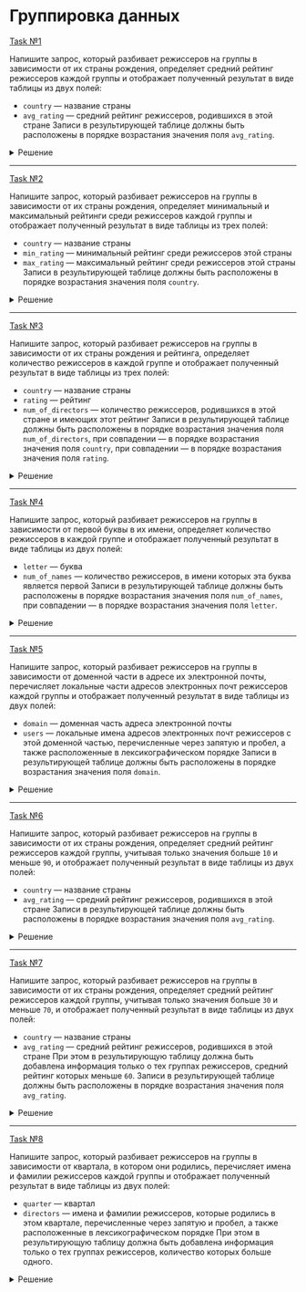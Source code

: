 # Группировка данных

[Task №1](https://stepik.org/lesson/1025978/step/14?unit=1034238)

Напишите запрос, который разбивает режиссеров на группы в зависимости от их страны рождения, определяет средний рейтинг режиссеров каждой группы и отображает полученный результат в виде таблицы из двух полей:
* `country` — название страны
* `avg_rating` — средний рейтинг режиссеров, родившихся в этой стране
Записи в результирующей таблице должны быть расположены в порядке возрастания значения поля `avg_rating`.

<details>
  <summary>Решение</summary>

  ```sql
  SELECT country, 
         AVG(rating) AS avg_rating
  FROM Directors
  GROUP BY country
  ORDER BY avg_rating;
  ```

</details>

---

[Task №2](https://stepik.org/lesson/1025978/step/15?unit=1034238)

Напишите запрос, который разбивает режиссеров на группы в зависимости от их страны рождения, определяет минимальный и максимальный рейтинги среди режиссеров каждой группы и отображает полученный результат в виде таблицы из трех полей:
* `country` — название страны
* `min_rating` — минимальный рейтинг среди режиссеров этой страны
* `max_rating` — максимальный рейтинг среди режиссеров этой страны
Записи в результирующей таблице должны быть расположены в порядке возрастания значения поля `country`.

<details>
  <summary>Решение</summary>

  ```sql
  SELECT country, 
         MIN(rating) AS min_rating,
         MAX(rating) AS max_rating
  FROM Directors
  GROUP BY country
  ORDER BY country;
  ```

</details>

---

[Task №3](https://stepik.org/lesson/1025978/step/16?unit=1034238)

Напишите запрос, который разбивает режиссеров на группы в зависимости от их страны рождения и рейтинга, определяет количество режиссеров в каждой группе и отображает полученный результат в виде таблицы из трех полей:
* `country` — название страны
* `rating` — рейтинг
* `num_of_directors` — количество режиссеров, родившихся в этой стране и имеющих этот рейтинг
Записи в результирующей таблице должны быть расположены в порядке возрастания значения поля `num_of_directors`, при совпадении — в порядке возрастания значения поля `country`, при совпадении — в порядке возрастания значения поля `rating`.

<details>
  <summary>Решение</summary>

  ```sql
  SELECT country, 
         rating,
         COUNT(*) AS num_of_directors
  FROM Directors
  GROUP BY country, rating
  ORDER BY num_of_directors, country, rating;
  ```

</details>

---

[Task №4](https://stepik.org/lesson/1025978/step/17?unit=1034238)

Напишите запрос, который разбивает режиссеров на группы в зависимости от первой буквы в их имени, определяет количество режиссеров в каждой группе и отображает полученный результат в виде таблицы из двух полей:
* `letter` — буква
* `num_of_names` — количество режиссеров, в имени которых эта буква является первой
Записи в результирующей таблице должны быть расположены в порядке возрастания значения поля `num_of_names`, при совпадении — в порядке возрастания значения поля `letter`.

<details>
  <summary>Решение</summary>

  ```sql
  SELECT LEFT(name, 1) AS letter, 
         COUNT(*) AS num_of_names
  FROM Directors
  GROUP BY LEFT(name, 1)
  ORDER BY num_of_names, letter;
  ```

</details>

---

[Task №5](https://stepik.org/lesson/1025978/step/18?unit=1034238)

Напишите запрос, который разбивает режиссеров на группы в зависимости от доменной части в адресе их электронной почты, перечисляет локальные части адресов электронных почт режиссеров каждой группы и отображает полученный результат в виде таблицы из двух полей:
* `domain` — доменная часть адреса электронной почты
* `users` — локальные имена адресов электронных почт режиссеров с этой доменной частью, перечисленные через запятую и пробел, а также расположенные в лексикографическом порядке
Записи в результирующей таблице должны быть расположены в порядке возрастания значения поля `domain`.

<details>
  <summary>Решение</summary>

  ```sql
  SELECT SUBSTRING_INDEX(email, '@', -1) AS domain,
         GROUP_CONCAT(SUBSTRING_INDEX(email, '@', 1) ORDER BY SUBSTRING_INDEX(email, '@', 1) SEPARATOR ', ') AS users
  FROM Directors
  GROUP BY SUBSTRING_INDEX(email, '@', -1)
  ORDER BY domain;
  ```

</details>

---

[Task №6](https://stepik.org/lesson/1025978/step/19?unit=1034238)

Напишите запрос, который разбивает режиссеров на группы в зависимости от их страны рождения, определяет средний рейтинг режиссеров каждой группы, учитывая только значения больше `10` и меньше `90`, и отображает полученный результат в виде таблицы из двух полей:
* `country` — название страны
* `avg_rating` — средний рейтинг режиссеров, родившихся в этой стране
Записи в результирующей таблице должны быть расположены в порядке возрастания значения поля `avg_rating`.

<details>
  <summary>Решение</summary>

  ```sql
  SELECT country,
         AVG(rating) AS avg_rating
  FROM Directors
  WHERE rating BETWEEN 11 and 89
  GROUP BY country
  ORDER BY avg_rating;
  ```

</details>

---

[Task №7](https://stepik.org/lesson/1025978/step/20?unit=1034238)

Напишите запрос, который разбивает режиссеров на группы в зависимости от их страны рождения, определяет средний рейтинг режиссеров каждой группы, учитывая только значения больше `30` и меньше `70`, и отображает полученный результат в виде таблицы из двух полей:
* `country` — название страны
* `avg_rating` — средний рейтинг режиссеров, родившихся в этой стране
При этом в результирующую таблицу должна быть добавлена информация только о тех группах режиссеров, средний рейтинг которых меньше `60`.
Записи в результирующей таблице должны быть расположены в порядке возрастания значения поля `avg_rating`.

<details>
  <summary>Решение</summary>

  ```sql
  SELECT country,
         AVG(rating) AS avg_rating
  FROM Directors
  WHERE rating BETWEEN 31 and 69
  GROUP BY country 
  HAVING avg_rating < 60
  ORDER BY avg_rating;
  ```

</details>

---

[Task №8](https://stepik.org/lesson/1025978/step/21?unit=1034238)

Напишите запрос, который разбивает режиссеров на группы в зависимости от квартала, в котором они родились, перечисляет имена и фамилии режиссеров каждой группы и отображает полученный результат в виде таблицы из двух полей:
* `quarter` — квартал
* `directors` — имена и фамилии режиссеров, которые родились в этом квартале, перечисленные через запятую и пробел, а также расположенные в лексикографическом порядке
При этом в результирующую таблицу должна быть добавлена информация только о тех группах режиссеров, количество которых больше одного.

<details>
  <summary>Решение</summary>

  ```sql
  SELECT QUARTER(birth_date) AS quarter,
         GROUP_CONCAT(CONCAT_WS(' ', name, surname) ORDER BY name SEPARATOR ', ') AS directors
  FROM Directors
  GROUP BY quarter 
  HAVING COUNT(*) > 1;
  ```

</details>
